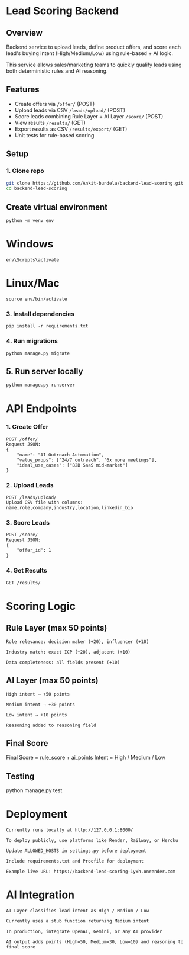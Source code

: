 # Lead Scoring Backend

## Overview
Backend service to upload leads, define product offers, and score each lead's buying intent (High/Medium/Low) using rule-based + AI logic.

This service allows sales/marketing teams to quickly qualify leads using both deterministic rules and AI reasoning.

## Features
- Create offers via `/offer/` (POST)
- Upload leads via CSV `/leads/upload/` (POST)
- Score leads combining Rule Layer + AI Layer `/score/` (POST)
- View results `/results/` (GET)
- Export results as CSV `/results/export/` (GET)
- Unit tests for rule-based scoring

## Setup

### 1. Clone repo
```bash
git clone https://github.com/Ankit-bundela/backend-lead-scoring.git
cd backend-lead-scoring
```
## Create virtual environment
    python -m venv env
# Windows
    env\Scripts\activate
# Linux/Mac
    source env/bin/activate

### 3. Install dependencies
    pip install -r requirements.txt

### 4. Run migrations
    python manage.py migrate

## 5. Run server locally
    python manage.py runserver


# API Endpoints
### 1. Create Offer
    POST /offer/
    Request JSON:
    {
        "name": "AI Outreach Automation",
        "value_props": ["24/7 outreach", "6x more meetings"],
        "ideal_use_cases": ["B2B SaaS mid-market"]
    }
### 2. Upload Leads

    POST /leads/upload/
    Upload CSV file with columns:
    name,role,company,industry,location,linkedin_bio

### 3. Score Leads

    POST /score/
    Request JSON:
    {
        "offer_id": 1
    }
### 4. Get Results

    GET /results/

# Scoring Logic

## Rule Layer (max 50 points)

    Role relevance: decision maker (+20), influencer (+10)

    Industry match: exact ICP (+20), adjacent (+10)

    Data completeness: all fields present (+10)

## AI Layer (max 50 points)

    High intent → +50 points

    Medium intent → +30 points

    Low intent → +10 points

    Reasoning added to reasoning field

## Final Score

Final Score = rule_score + ai_points
Intent = High / Medium / Low

## Testing

python manage.py test

# Deployment

    Currently runs locally at http://127.0.0.1:8000/

    To deploy publicly, use platforms like Render, Railway, or Heroku

    Update ALLOWED_HOSTS in settings.py before deployment

    Include requirements.txt and Procfile for deployment

    Example live URL: https://backend-lead-scoring-1yxh.onrender.com

# AI Integration

    AI Layer classifies lead intent as High / Medium / Low

    Currently uses a stub function returning Medium intent

    In production, integrate OpenAI, Gemini, or any AI provider

    AI output adds points (High=50, Medium=30, Low=10) and reasoning to final score
